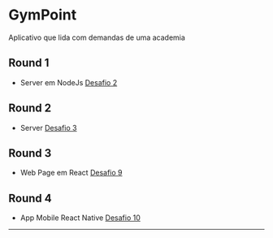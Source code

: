 # GymPoint
Aplicativo que lida com  demandas de uma academia

## Round 1
- Server em NodeJs
[Desafio 2](https://github.com/gislainejessica/GymPoint/tree/master/docs/Desafio2.md)


## Round 2
- Server
[Desafio 3](https://github.com/gislainejessica/GymPoint/tree/master/docs/Desafio3.md)


## Round 3
- Web Page em React
[Desafio 9](https://github.com/gislainejessica/GymPoint/tree/master/docs/Desafio9.md)


## Round 4
- App Mobile React Native
[Desafio 10](https://github.com/gislainejessica/GymPoint/tree/master/docs/Desafio10.md)

---


